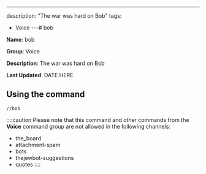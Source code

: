 ---
description: "The war was hard on Bob"
tags:
  - Voice
---# bob

**Name**: bob

**Group**: Voice

**Description**: The war was hard on Bob

**Last Updated**: DATE HERE

## Using the command

    //bob

::::caution Please note that this command and other commands from the **Voice** command group are not allowed in the following channels:
- the_board
- attachment-spam
- bots
- thejewbot-suggestions
- quotes
::::